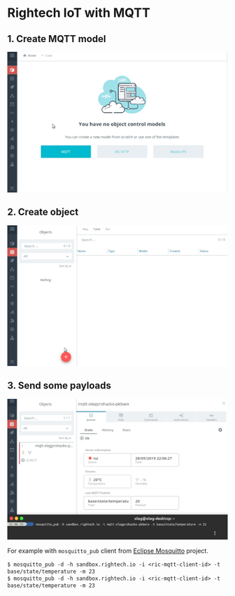 # Rightech IoT with MQTT

## 1. Create MQTT model

![Create MQTT Model](../.assets/mqtt-create-model.gif)


## 2. Create object

![Create MQTT Object](../.assets/mqtt-create-object.gif)


## 3. Send some payloads

![Publish MQTT data](../.assets/mqtt-send-data.gif)

For example with `mosquitto_pub` client from [Eclipse Mosquitto](https://mosquitto.org/download/) project.

```console
$ mosquitto_pub -d -h sandbox.rightech.io -i <ric-mqtt-client-id> -t base/state/temperature -m 23
$ mosquitto_pub -d -h sandbox.rightech.io -i <ric-mqtt-client-id> -t base/state/temperature -m 23
```
